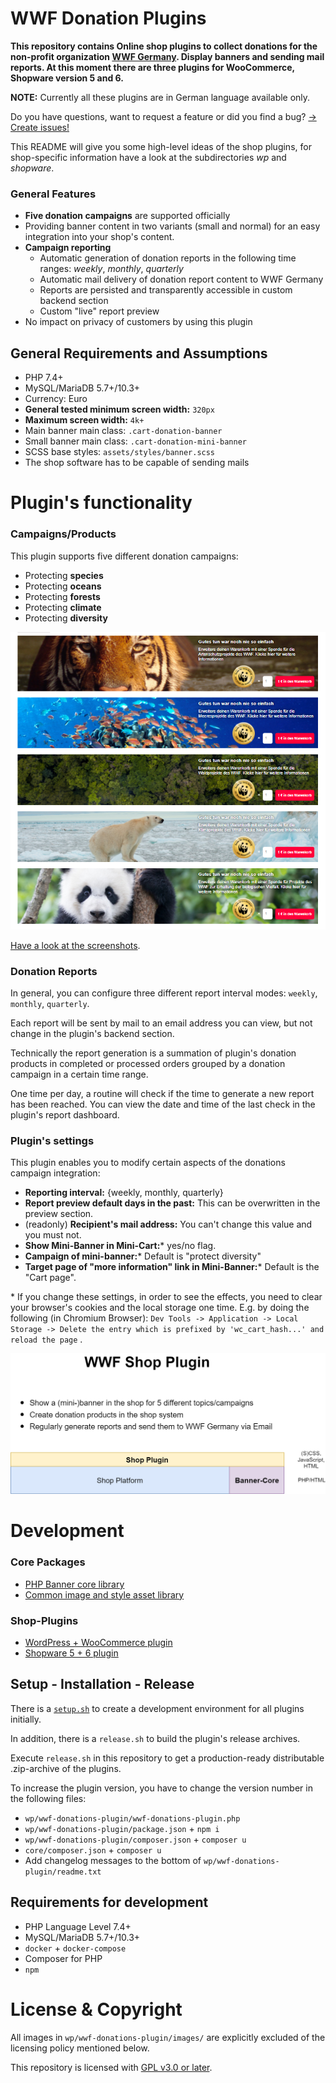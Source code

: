 # WWF Donation Plugins

**This repository contains Online shop plugins to collect donations for the non-profit
organization [WWF Germany](https://www.wwf.de/). Display banners and sending mail reports. At this moment there are
three plugins for WooCommerce, Shopware version 5 and 6.**

**NOTE:** Currently all these plugins are in German language available only.

Do you have questions, want to request a feature or did you find a
bug? [-> Create issues!](https://github.com/EXXETA/wwf-plugin-donations/issues)

This README will give you some high-level ideas of the shop plugins, for shop-specific information have a look at the
subdirectories *wp* and *shopware*.

### General Features

- **Five donation campaigns** are supported officially
- Providing banner content in two variants (small and normal) for an easy integration into your shop's content.
- **Campaign reporting**
    - Automatic generation of donation reports in the following time ranges: *weekly*, *monthly*, *quarterly*
    - Automatic mail delivery of donation report content to WWF Germany
    - Reports are persisted and transparently accessible in custom backend section
    - Custom "live" report preview
- No impact on privacy of customers by using this plugin

## General Requirements and Assumptions

- PHP 7.4+
- MySQL/MariaDB 5.7+/10.3+
- Currency: Euro
- **General tested minimum screen width:** `320px`
- **Maximum screen width:** `4k+`
- Main banner main class: `.cart-donation-banner`
- Small banner main class: `.cart-donation-mini-banner`
- SCSS base styles: `assets/styles/banner.scss`
- The shop software has to be capable of sending mails

# Plugin's functionality

### Campaigns/Products

This plugin supports five different donation campaigns:

- Protecting **species**
- Protecting **oceans**
- Protecting **forests**
- Protecting **climate**
- Protecting **diversity**

![](./screenshots/campaign_banners.png)

[Have a look at the screenshots](./screenshots).

### Donation Reports

In general, you can configure three different report interval modes: `weekly`, `monthly`, `quarterly`.

Each report will be sent by mail to an email address you can view, but not change in the plugin's backend section.

Technically the report generation is a summation of plugin's donation products in completed or processed orders grouped
by a donation campaign in a certain time range.

One time per day, a routine will check if the time to generate a new report has been reached. You can view the date and
time of the last check in the plugin's report dashboard.

### Plugin's settings

This plugin enables you to modify certain aspects of the donations campaign integration:

- **Reporting interval:** {weekly, monthly, quarterly}
- **Report preview default days in the past:** This can be overwritten in the preview section.
- (readonly) **Recipient's mail address:** You can't change this value and you must not.
- **Show Mini-Banner in Mini-Cart:**\* yes/no flag.
- **Campaign of mini-banner:**\* Default is "protect diversity"
- **Target page of "more information" link in Mini-Banner:**\* Default is the "Cart page".

\* If you change these settings, in order to see the effects, you need to clear your browser's cookies and the local
storage one time. E.g. by doing the following (in Chromium Browser):
`Dev Tools -> Application -> Local Storage -> Delete the entry which is prefixed by 'wc_cart_hash...' and reload the page`
.

![](./core/docs/shop_plugin_overview.png)

# Development

### Core Packages

- [PHP Banner core library](./core/README.md)
- [Common image and style asset library](./assets/README.md)

### Shop-Plugins

- [WordPress + WooCommerce plugin](./wp/README.md)
- [Shopware 5 + 6 plugin](./shopware/README.md)

## Setup - Installation - Release

There is a [`setup.sh`](./setup.sh) to create a development environment for all plugins initially.

In addition, there is a `release.sh` to build the plugin's release archives.

Execute `release.sh` in this repository to get a production-ready distributable .zip-archive of the plugins.

To increase the plugin version, you have to change the version number in the following files:

- `wp/wwf-donations-plugin/wwf-donations-plugin.php`
- `wp/wwf-donations-plugin/package.json` + `npm i`
- `wp/wwf-donations-plugin/composer.json` + `composer u`
- `core/composer.json` + `composer u`
- Add changelog messages to the bottom of `wp/wwf-donations-plugin/readme.txt`

## Requirements for development

- PHP Language Level 7.4+
- MySQL/MariaDB 5.7+/10.3+
- `docker` + `docker-compose`
- Composer for PHP
- `npm`

# License & Copyright

All images in `wp/wwf-donations-plugin/images/` are explicitly excluded of the licensing policy mentioned below.

This repository is licensed with [GPL v3.0 or later](./LICENSE).